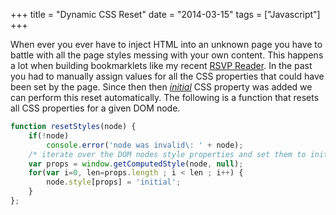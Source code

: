 +++
title = "Dynamic CSS Reset"
date = "2014-03-15"
tags = ["Javascript"]
+++

When ever you ever have to inject HTML into an unknown page you have to battle with all the page styles messing with your own content. This happens a lot when building bookmarklets like my recent [RSVP Reader](/spritz-like-rsvp-reader-bookmarklet/). In the past you had to manually assign values for all the CSS properties that could have been set by the page. Since then then _[initial](https\://developer.mozilla.org/en-US/docs/Web/CSS/initial)_ CSS property was added we can perform this reset automatically. The following is a function that resets all CSS properties for a given DOM node.

```javascript
function resetStyles(node) {
    if(!node)
        console.error('node was invalid\: ' + node);
    /* iterate over the DOM nodes style properties and set them to initial */
    var props = window.getComputedStyle(node, null);
    for(var i=0, len=props.length ; i < len ; i++) {
        node.style[props] = 'initial';
    }
};
```
